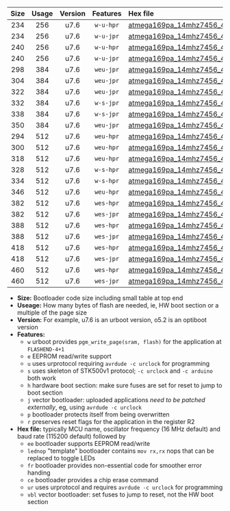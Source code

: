 |Size|Usage|Version|Features|Hex file|
|:-:|:-:|:-:|:-:|:--|
|234|256|u7.6|`w-u-hpr`|[atmega169pa_14mhz7456_460800bps_ur.hex](https://raw.githubusercontent.com/stefanrueger/urboot/main/atmega169pa_14mhz7456_460800bps_ur.hex)|
|234|256|u7.6|`w-u-jpr`|[atmega169pa_14mhz7456_460800bps_ur_vbl.hex](https://raw.githubusercontent.com/stefanrueger/urboot/main/atmega169pa_14mhz7456_460800bps_ur_vbl.hex)|
|240|256|u7.6|`w-u-hpr`|[atmega169pa_14mhz7456_460800bps_lednop_ur.hex](https://raw.githubusercontent.com/stefanrueger/urboot/main/atmega169pa_14mhz7456_460800bps_lednop_ur.hex)|
|240|256|u7.6|`w-u-jpr`|[atmega169pa_14mhz7456_460800bps_lednop_ur_vbl.hex](https://raw.githubusercontent.com/stefanrueger/urboot/main/atmega169pa_14mhz7456_460800bps_lednop_ur_vbl.hex)|
|298|384|u7.6|`weu-jpr`|[atmega169pa_14mhz7456_460800bps_ee_ur_vbl.hex](https://raw.githubusercontent.com/stefanrueger/urboot/main/atmega169pa_14mhz7456_460800bps_ee_ur_vbl.hex)|
|304|384|u7.6|`weu-jpr`|[atmega169pa_14mhz7456_460800bps_ee_lednop_ur_vbl.hex](https://raw.githubusercontent.com/stefanrueger/urboot/main/atmega169pa_14mhz7456_460800bps_ee_lednop_ur_vbl.hex)|
|322|384|u7.6|`weu-jpr`|[atmega169pa_14mhz7456_460800bps_ee_lednop_fr_ur_vbl.hex](https://raw.githubusercontent.com/stefanrueger/urboot/main/atmega169pa_14mhz7456_460800bps_ee_lednop_fr_ur_vbl.hex)|
|332|384|u7.6|`w-s-jpr`|[atmega169pa_14mhz7456_460800bps_vbl.hex](https://raw.githubusercontent.com/stefanrueger/urboot/main/atmega169pa_14mhz7456_460800bps_vbl.hex)|
|338|384|u7.6|`w-s-jpr`|[atmega169pa_14mhz7456_460800bps_lednop_vbl.hex](https://raw.githubusercontent.com/stefanrueger/urboot/main/atmega169pa_14mhz7456_460800bps_lednop_vbl.hex)|
|350|384|u7.6|`weu-jpr`|[atmega169pa_14mhz7456_460800bps_ee_lednop_fr_ce_ur_vbl.hex](https://raw.githubusercontent.com/stefanrueger/urboot/main/atmega169pa_14mhz7456_460800bps_ee_lednop_fr_ce_ur_vbl.hex)|
|294|512|u7.6|`weu-hpr`|[atmega169pa_14mhz7456_460800bps_ee_ur.hex](https://raw.githubusercontent.com/stefanrueger/urboot/main/atmega169pa_14mhz7456_460800bps_ee_ur.hex)|
|300|512|u7.6|`weu-hpr`|[atmega169pa_14mhz7456_460800bps_ee_lednop_ur.hex](https://raw.githubusercontent.com/stefanrueger/urboot/main/atmega169pa_14mhz7456_460800bps_ee_lednop_ur.hex)|
|318|512|u7.6|`weu-hpr`|[atmega169pa_14mhz7456_460800bps_ee_lednop_fr_ur.hex](https://raw.githubusercontent.com/stefanrueger/urboot/main/atmega169pa_14mhz7456_460800bps_ee_lednop_fr_ur.hex)|
|328|512|u7.6|`w-s-hpr`|[atmega169pa_14mhz7456_460800bps.hex](https://raw.githubusercontent.com/stefanrueger/urboot/main/atmega169pa_14mhz7456_460800bps.hex)|
|334|512|u7.6|`w-s-hpr`|[atmega169pa_14mhz7456_460800bps_lednop.hex](https://raw.githubusercontent.com/stefanrueger/urboot/main/atmega169pa_14mhz7456_460800bps_lednop.hex)|
|346|512|u7.6|`weu-hpr`|[atmega169pa_14mhz7456_460800bps_ee_lednop_fr_ce_ur.hex](https://raw.githubusercontent.com/stefanrueger/urboot/main/atmega169pa_14mhz7456_460800bps_ee_lednop_fr_ce_ur.hex)|
|382|512|u7.6|`wes-hpr`|[atmega169pa_14mhz7456_460800bps_ee.hex](https://raw.githubusercontent.com/stefanrueger/urboot/main/atmega169pa_14mhz7456_460800bps_ee.hex)|
|382|512|u7.6|`wes-jpr`|[atmega169pa_14mhz7456_460800bps_ee_vbl.hex](https://raw.githubusercontent.com/stefanrueger/urboot/main/atmega169pa_14mhz7456_460800bps_ee_vbl.hex)|
|388|512|u7.6|`wes-hpr`|[atmega169pa_14mhz7456_460800bps_ee_lednop.hex](https://raw.githubusercontent.com/stefanrueger/urboot/main/atmega169pa_14mhz7456_460800bps_ee_lednop.hex)|
|388|512|u7.6|`wes-jpr`|[atmega169pa_14mhz7456_460800bps_ee_lednop_vbl.hex](https://raw.githubusercontent.com/stefanrueger/urboot/main/atmega169pa_14mhz7456_460800bps_ee_lednop_vbl.hex)|
|418|512|u7.6|`wes-hpr`|[atmega169pa_14mhz7456_460800bps_ee_lednop_fr.hex](https://raw.githubusercontent.com/stefanrueger/urboot/main/atmega169pa_14mhz7456_460800bps_ee_lednop_fr.hex)|
|418|512|u7.6|`wes-jpr`|[atmega169pa_14mhz7456_460800bps_ee_lednop_fr_vbl.hex](https://raw.githubusercontent.com/stefanrueger/urboot/main/atmega169pa_14mhz7456_460800bps_ee_lednop_fr_vbl.hex)|
|460|512|u7.6|`wes-hpr`|[atmega169pa_14mhz7456_460800bps_ee_lednop_fr_ce.hex](https://raw.githubusercontent.com/stefanrueger/urboot/main/atmega169pa_14mhz7456_460800bps_ee_lednop_fr_ce.hex)|
|460|512|u7.6|`wes-jpr`|[atmega169pa_14mhz7456_460800bps_ee_lednop_fr_ce_vbl.hex](https://raw.githubusercontent.com/stefanrueger/urboot/main/atmega169pa_14mhz7456_460800bps_ee_lednop_fr_ce_vbl.hex)|

- **Size:** Bootloader code size including small table at top end
- **Useage:** How many bytes of flash are needed, ie, HW boot section or a multiple of the page size
- **Version:** For example, u7.6 is an urboot version, o5.2 is an optiboot version
- **Features:**
  + `w` urboot provides `pgm_write_page(sram, flash)` for the application at `FLASHEND-4+1`
  + `e` EEPROM read/write support
  + `u` uses urprotocol requiring `avrdude -c urclock` for programming
  + `s` uses skeleton of STK500v1 protocol; `-c urclock` and `-c arduino` both work
  + `h` hardware boot section: make sure fuses are set for reset to jump to boot section
  + `j` vector bootloader: uploaded applications *need to be patched externally*, eg, using `avrdude -c urclock`
  + `p` bootloader protects itself from being overwritten
  + `r` preserves reset flags for the application in the register R2
- **Hex file:** typically MCU name, oscillator frequency (16 MHz default) and baud rate (115200 default) followed by
  + `ee` bootloader supports EEPROM read/write
  + `lednop` "template" bootloader contains `mov rx,rx` nops that can be replaced to toggle LEDs
  + `fr` bootloader provides non-essential code for smoother error handing
  + `ce` bootloader provides a chip erase command
  + `ur` uses urprotocol and requires `avrdude -c urclock` for programming
  + `vbl` vector bootloader: set fuses to jump to reset, not the HW boot section
